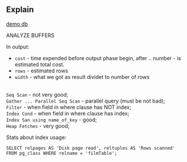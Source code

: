 Explain
-

[demo db](http://bit.ly/pagilia-dl)

ANALYZE
BUFFERS

In output:

* `cost` - time expended before output phase begin,
   after .. number - is estimated total cost.
* `rows` - estimated rows
* `width` - what we got as result dividet to number of rows

<br>`Seq Scan` - not very good;
<br>`Gather ... Parallel Seq Scan` - parallel query (must be not bad);
<br>`Filter` - when field in where clause has NOT index;
<br>`Index Cond` - when field in where clause has index;
<br>`Index San using name_of_key` - good;
<br>`Heap Fetches` - very good;

Stats about index usage:

````
SELECT relpages AS 'Disk page read', reltuples AS 'Rows scanned'
FROM pg_class WHERE relname = 'filmTable';
````
